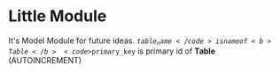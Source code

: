 <h1>Little Module</h1>

It's Model Module for future ideas.
<code>$table_name</code> is name of <b>Table</b>
<code>$primary_key</code> is primary id of <b>Table</b> (AUTOINCREMENT)